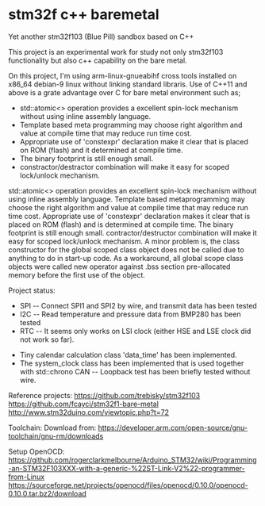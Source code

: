 # stm32f c++ baremetal
Yet another stm32f103 (Blue Pill) sandbox based on C++

This project is an experimental work for study not only stm32f103 functionality but also c++ capability on the bare metal.

On this project, I'm using arm-linux-gnueabihf cross tools installed on x86_64 debian-9 linux without linking standard libraris.  Use of C++11 and above is a grate advantage over C for bare metal environment such as;
- std::atomic<> operation provides a excellent spin-lock mechanism without using inline assembly language.
- Template based meta programming may choose right algorithm and value at compile time that may reduce run time cost.
- Appropriate use of 'constexpr' declaration make it clear that is placed on ROM (flash) and it determined at compile time.
- The binary footprint is still enough small.
- constractor/destractor combination will make it easy for scoped lock/unlock mechanism.

std::atomic<> operation provides an excellent spin-lock mechanism without using inline assembly language.
Template based metaprogramming may choose the right algorithm and value at compile time that may reduce run time cost.
Appropriate use of 'constexpr' declaration makes it clear that is placed on ROM (flash) and is determined at compile time.
The binary footprint is still enough small.
contractor/destructor combination will make it easy for scoped lock/unlock mechanism.
A minor problem is, the class constructor for the global scoped class object does not be called due to anything to do in start-up code. As a workaround, all global scope class objects were called new operator against .bss section pre-allocated memory before the first use of the object.

Project status:

- SPI -- Connect SPI1 and SPI2 by wire, and transmit data has been tested
- I2C -- Read temperature and pressure data from BMP280 has been tested
- RTC -- It seems only works on LSI clock (either HSE and LSE clock did not work so far).
 * Tiny calendar calculation class 'data_time' has been implemented.
 * The system_clock class has been implemented that is used together with std::chrono
CAN -- Loopback test has been briefly tested without wire.

Reference projects:
https://github.com/trebisky/stm32f103
https://github.com/fcayci/stm32f1-bare-metal
http://www.stm32duino.com/viewtopic.php?t=72


Toolchain:
Download from:
https://developer.arm.com/open-source/gnu-toolchain/gnu-rm/downloads

Setup OpenOCD:
https://github.com/rogerclarkmelbourne/Arduino_STM32/wiki/Programming-an-STM32F103XXX-with-a-generic-%22ST-Link-V2%22-programmer-from-Linux
https://sourceforge.net/projects/openocd/files/openocd/0.10.0/openocd-0.10.0.tar.bz2/download
